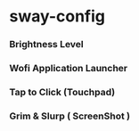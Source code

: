 # sway-config

### Brightness Level
### Wofi Application Launcher
### Tap to Click (Touchpad)
### Grim & Slurp ( ScreenShot )

